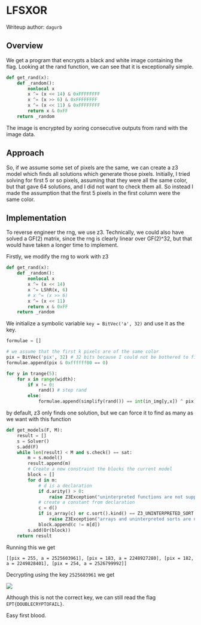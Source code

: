 # LFSXOR

Writeup author: `dagurb`

## Overview

We get a program that encrypts a black and white image containing the flag. Looking at the rand function, we can see that it is exceptionally simple.

```python
def get_rand(x):
	def _random():
		nonlocal x
		x ^= (x << 14) & 0xFFFFFFFF
		x ^= (x >> 6) & 0xFFFFFFFF
		x ^= (x << 11) & 0xFFFFFFFF
		return x & 0xFF
	return _random
```

The image is encrypted by xoring consecutive outputs from rand with the image data.

## Approach

So, if we assume some set of pixels are the same, we can create a z3 model which finds all solutions which generate those pixels. Initially, I tried solving for first 5 or so pixels, assuming that they were all the same color, but that gave 64 solutions, and I did not want to check them all. So instead I made the assumption that the first 5 pixels in the first column were the same color.

## Implementation

To reverse engineer the rng, we use z3. Technically, we could also have solved a GF(2) matrix, since the rng is clearly linear over GF(2)^32, but that would have taken a longer time to implement.

Firstly, we modify the rng to work with z3

```python
def get_rand(x):
	def _random():
		nonlocal x
		x ^= (x << 14)
		x ^= LShR(x, 6)
		# x ^= (x >> 6)
		x ^= (x << 11)
		return x & 0xFF
	return _random
```

We initialize a symbolic variable `key = BitVec('a', 32)` and use it as the key.

```python
formulae = []

# we assume that the first k pixels are of the same color
pix = BitVec('pix', 32) # 32 bits because I could not be bothered to figure out how Exctract() works
formulae.append(pix & 0xffffff00 == 0)

for y in trange(5):
	for x in range(width):
		if x != 0:
			rand() # step rand
		else:
			formulae.append(simplify(rand()) == int(in_img[y,x]) ^ pix)
```
by default, z3 only finds one solution, but we can force it to find as many as we want with this function

```python
def get_models(F, M):
	result = []
	s = Solver()
	s.add(F)
	while len(result) < M and s.check() == sat:
		m = s.model()
		result.append(m)
		# Create a new constraint the blocks the current model
		block = []
		for d in m:
			# d is a declaration
			if d.arity() > 0:
				raise Z3Exception("uninterpreted functions are not supported")
			# create a constant from declaration
			c = d()
			if is_array(c) or c.sort().kind() == Z3_UNINTERPRETED_SORT:
				raise Z3Exception("arrays and uninterpreted sorts are not supported")
			block.append(c != m[d])
		s.add(Or(block))
	return result
```

Running this we get

```
[[pix = 255, a = 2525603961], [pix = 183, a = 2248927280], [pix = 182, a = 2249828401], [pix = 254, a = 2526799992]]
```

Decrypting using the key `2525603961` we get

![](flag.bmp)

Although this is not the correct key, we can still read the flag `EPT{DOUBLECRYPTOFAIL}`.

Easy first blood.
